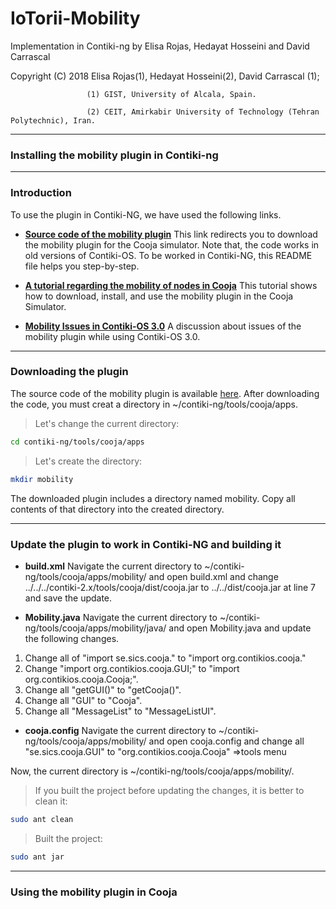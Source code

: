 # IoTorii-Mobility

Implementation in Contiki-ng by Elisa Rojas, Hedayat Hosseini and David Carrascal

Copyright (C) 2018 Elisa Rojas(1), Hedayat Hosseini(2), David Carrascal (1);

                     (1) GIST, University of Alcala, Spain.
                     
                     (2) CEIT, Amirkabir University of Technology (Tehran Polytechnic), Iran.
                     

---
### Installing the mobility plugin in Contiki-ng

---
### Introduction

To use the plugin in Contiki-NG, we have used the following links.

* **[Source code of the mobility plugin](http://sourceforge.net/p/contikiprojects/code/HEAD/tree/sics.se/mobility/)** This link redirects you to download the mobility plugin for the Cooja simulator. Note that, the code works in old versions of Contiki-OS. To be worked in Contiki-NG, this README file helps you step-by-step.  

* **[A tutorial regarding the mobility of nodes in Cooja](https://anrg.usc.edu/contiki/index.php/Mobility_of_Nodes_in_Cooja)** This tutorial shows how to download, install, and use the mobility plugin in the Cooja Simulator.

* **[Mobility Issues in Contiki-OS 3.0](https://github.com/contiki-os/contiki/issues/2341)** A discussion about issues of the mobility plugin while using Contiki-OS 3.0.

---
### Downloading the plugin

The source code of the mobility plugin is available [here](http://sourceforge.net/p/contikiprojects/code/HEAD/tree/sics.se/mobility/). After downloading the code, you must creat a directory in ~/contiki-ng/tools/cooja/apps.

> Let's change the current directory:
```bash
cd contiki-ng/tools/cooja/apps
```

> Let's create the directory:
```bash
mkdir mobility
```
The downloaded plugin includes a directory named mobility. Copy all contents of that directory into the created directory.

---
### Update the plugin to work in Contiki-NG and building it

* **build.xml** Navigate the current directory to ~/contiki-ng/tools/cooja/apps/mobility/ and open build.xml and change ../../../contiki-2.x/tools/cooja/dist/cooja.jar to ../../dist/cooja.jar at line 7 and save the update.

* **Mobility.java** Navigate the current directory to ~/contiki-ng/tools/cooja/apps/mobility/java/ and open Mobility.java and update the following changes. 
1. Change all of "import se.sics.cooja." to "import org.contikios.cooja."
1. Change "import org.contikios.cooja.GUI;" to "import org.contikios.cooja.Cooja;".
1. Change all "getGUI()" to "getCooja()".
1. Change all "GUI" to "Cooja".
1. Change all "MessageList" to "MessageListUI".

* **cooja.config** Navigate the current directory to ~/contiki-ng/tools/cooja/apps/mobility/ and open cooja.config and change all "se.sics.cooja.GUI" to "org.contikios.cooja.Cooja" =>tools menu

Now, the current directory is ~/contiki-ng/tools/cooja/apps/mobility/.

> If you built the project before updating the changes, it is better to clean it:
```bash
sudo ant clean
```

> Built the project:
```bash
sudo ant jar
```


---                     
### Using the mobility plugin in Cooja
